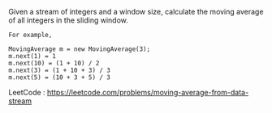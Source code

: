 Given a stream of integers and a window size, calculate the moving average of all integers in the sliding window.

```
For example,

MovingAverage m = new MovingAverage(3);
m.next(1) = 1
m.next(10) = (1 + 10) / 2
m.next(3) = (1 + 10 + 3) / 3
m.next(5) = (10 + 3 + 5) / 3
```

LeetCode : https://leetcode.com/problems/moving-average-from-data-stream